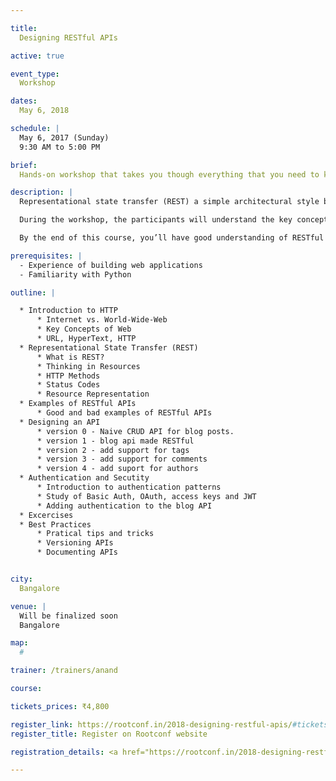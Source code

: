 ```yaml
---

title:
  Designing RESTful APIs

active: true

event_type:
  Workshop

dates:
  May 6, 2018

schedule: |
  May 6, 2017 (Sunday)
  9:30 AM to 5:00 PM

brief:
  Hands-on workshop that takes you though everything that you need to know to design great RESTful APIs.

description: |
  Representational state transfer (REST) a simple architectural style based on the priniciples of HTTP for building modern web applications and APIs. This hands-on workshop takes you though everything that you need to know to design great RESTful APIs.

  During the workshop, the participants will understand the key concepts behind RESTful APIs, critically examine some of the popular APIs, design an API from scratch and see how APIs evolve. We’ll also take couple of popular APIs, rip them apart and design a better version of them. Partipants will be divided into smaller groups to allow discussions and most of the time is spent in thinking about the APIs and discussions.

  By the end of this course, you’ll have good understanding of RESTful APIs and start judging every API that you encounter.

prerequisites: |
  - Experience of building web applications
  - Familiarity with Python

outline: |

  * Introduction to HTTP
      * Internet vs. World-Wide-Web
      * Key Concepts of Web
      * URL, HyperText, HTTP
  * Representational State Transfer (REST)
      * What is REST?
      * Thinking in Resources
      * HTTP Methods
      * Status Codes
      * Resource Representation
  * Examples of RESTful APIs
      * Good and bad examples of RESTful APIs
  * Designing an API
      * version 0 - Naive CRUD API for blog posts.
      * version 1 - blog api made RESTful
      * version 2 - add support for tags
      * version 3 - add support for comments
      * version 4 - add suport for authors
  * Authentication and Secutity
      * Introduction to authentication patterns
      * Study of Basic Auth, OAuth, access keys and JWT
      * Adding authentication to the blog API
  * Excercises
  * Best Practices
      * Pratical tips and tricks
      * Versioning APIs
      * Documenting APIs


city:
  Bangalore

venue: |
  Will be finalized soon
  Bangalore

map:
  #

trainer: /trainers/anand

course:

tickets_prices: ₹4,800

register_link: https://rootconf.in/2018-designing-restful-apis/#tickets
register_title: Register on Rootconf website

registration_details: <a href="https://rootconf.in/2018-designing-restful-apis/#tickets">Register on Rootconf website &rarr;</a>

---
```

